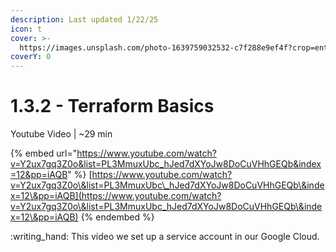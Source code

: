 ```yaml
---
description: Last updated 1/22/25
icon: t
cover: >-
  https://images.unsplash.com/photo-1639759032532-c7f288e9ef4f?crop=entropy&cs=srgb&fm=jpg&ixid=M3wxOTcwMjR8MHwxfHNlYXJjaHw2fHxwdXJwbGV8ZW58MHx8fHwxNzM3NjAxMTM0fDA&ixlib=rb-4.0.3&q=85
coverY: 0
---
```


# 1.3.2 - Terraform Basics

Youtube Video | \~29 min

{% embed url="https://www.youtube.com/watch?v=Y2ux7gq3Z0o&list=PL3MmuxUbc_hJed7dXYoJw8DoCuVHhGEQb&index=12&pp=iAQB" %}
[https://www.youtube.com/watch?v=Y2ux7gq3Z0o\&list=PL3MmuxUbc\_hJed7dXYoJw8DoCuVHhGEQb\&index=12\&pp=iAQB](https://www.youtube.com/watch?v=Y2ux7gq3Z0o\&list=PL3MmuxUbc_hJed7dXYoJw8DoCuVHhGEQb\&index=12\&pp=iAQB)
{% endembed %}

:writing\_hand: This video we set up a service account in our Google Cloud.





